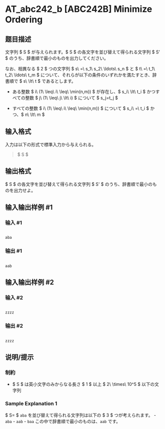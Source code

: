 # AT_abc242_b [ABC242B] Minimize Ordering

## 题目描述

[problemUrl]: https://atcoder.jp/contests/abc242/tasks/abc242_b

文字列 $ S $ が与えられます。$ S $ の各文字を並び替えて得られる文字列 $ S' $ のうち、辞書順で最小のものを出力してください。

なお、相異なる $ 2 $ つの文字列 $ s\ =\ s_1\ s_2\ \ldots\ s_n $ と $ t\ =\ t_1\ t_2\ \ldots\ t_m $ について、それらが以下の条件のいずれかを満たすとき、辞書順で $ s\ \lt\ t $ であるとします。

- ある整数 $ i\ (1\ \leq\ i\ \leq\ \min(n,m)) $ が存在し、$ s_i\ \lt\ t_i $ かつすべての整数 $ j\ (1\ \leq\ j\ \lt\ i) $ について $ s_j=t_j $
- すべての整数 $ i\ (1\ \leq\ i\ \leq\ \min(n,m)) $ について $ s_i\ =\ t_i $ かつ、$ n\ \lt\ m $

## 输入格式

入力は以下の形式で標準入力から与えられる。

> $ S $

## 输出格式

$ S $ の各文字を並び替えて得られる文字列 $ S' $ のうち、辞書順で最小のものを出力せよ。

## 输入输出样例 #1

### 输入 #1

```
aba
```

### 输出 #1

```
aab
```

## 输入输出样例 #2

### 输入 #2

```
zzzz
```

### 输出 #2

```
zzzz
```

## 说明/提示

### 制約

- $ S $ は英小文字のみからなる長さ $ 1 $ 以上 $ 2\ \times\ 10^5 $ 以下の文字列

### Sample Explanation 1

$ S= $ `aba` を並び替えて得られる文字列は以下の $ 3 $ つが考えられます。 - `aba` - `aab` - `baa` この中で辞書順で最小のものは、`aab` です。